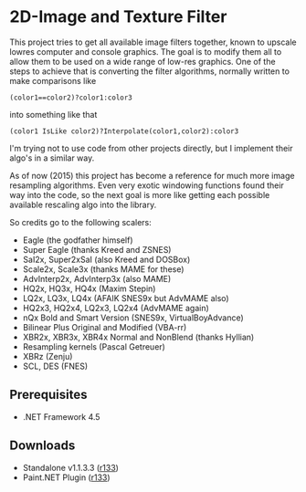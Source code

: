 2D-Image and Texture Filter
===========================
This project tries to get all available image filters together, known to upscale lowres computer and console graphics.
The goal is to modify them all to allow them to be used on a wide range of low-res graphics. 
One of the steps to achieve that is converting the filter algorithms, normally written to make comparisons like

`(color1==color2)?color1:color3`

into something like that

`(color1 IsLike color2)?Interpolate(color1,color2):color3`

I'm trying not to use code from other projects directly, but I implement their algo's in a similar way.

As of now (2015) this project has become a reference for much more image resampling algorithms. Even very exotic windowing functions found their way into the code, so the next goal is more like getting each possible available rescaling algo into the library.

So credits go to the following scalers:
* Eagle (the godfather himself)
* Super Eagle (thanks Kreed and ZSNES)
* SaI2x, Super2xSaI (also Kreed and DOSBox)
* Scale2x, Scale3x (thanks MAME for these)
* AdvInterp2x, AdvInterp3x (also MAME)
* HQ2x, HQ3x, HQ4x (Maxim Stepin)
* LQ2x, LQ3x, LQ4x (AFAIK SNES9x but AdvMAME also)
* HQ2x3, HQ2x4, LQ2x3, LQ2x4 (AdvMAME again)
* nQx Bold and Smart Version (SNES9x, VirtualBoyAdvance)
* Bilinear Plus Original and Modified (VBA-rr)
* XBR2x, XBR3x, XBR4x Normal and NonBlend (thanks Hyllian)
* Resampling kernels (Pascal Getreuer)
* XBRz (Zenju)
* SCL, DES (FNES)

Prerequisites
-------------
* .NET Framework 4.5

Downloads
---------
* Standalone v1.1.3.3 ([r133](http://en.file-upload.net/download-9803513/ImageResizer-r133.exe.html))
* Paint.NET Plugin ([r133](http://en.file-upload.net/download-9803540/2dImageFilter-r133.dll.html))
